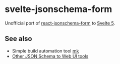 # svelte-jsonschema-form

Unofficial port of [react-jsonschema-form](https://github.com/rjsf-team/react-jsonschema-form) to [Svelte 5](https://svelte-5-preview.vercel.app/docs/introduction).

## See also

- Simple build automation tool [mk](https://github.com/x0k/mk)
- [Other JSON Schema to Web UI tools](https://json-schema.org/tools?query=&sortBy=name&sortOrder=ascending&groupBy=toolingTypes&licenses=&languages=&drafts=&toolingTypes=schema-to-web-UI)
